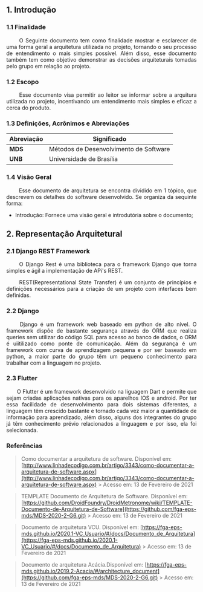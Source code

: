 ## 1. Introdução

### 1.1 Finalidade

<p align = "justify"> &emsp;&emsp; O Seguinte documento tem como finalidade mostrar e esclarecer de uma forma geral a arquitetura utilizada no projeto, tornando o seu processo de entendimento o mais simples possível. Além disso, esse documento também tem como objetivo demonstrar as decisões arquiteturais tomadas pelo grupo em relação ao projeto.</p>

### 1.2 Escopo

<p align = "justify"> &emsp;&emsp; Esse documento visa permitir ao leitor se informar sobre a arquitura utilizada no projeto, incentivando um entendimento mais simples e eficaz a cerca do produto.</p>

### 1.3 Definições, Acrônimos e Abreviações

Abreviação|Significado
-|-
**MDS**| Métodos de Desenvolvimento de Software
**UNB**| Universidade de Brasília

### 1.4 Visão Geral

<p align="justify"> &emsp;&emsp; Esse documento de arquitetura se encontra dividido em 1 tópico, que descrevem os detalhes do software desenvolvido. Se organiza da sequinte forma: </p>

- Introdução: Fornece uma visão geral e introdutória sobre o documento;

## 2. Representação Arquitetural

### 2.1 Django REST Framework
<p align = "justify"> &emsp;&emsp; O Django Rest é uma biblioteca para o framework Django que torna simples e ágil a implementação de APi's REST.</p>
<p align = "justify"> &emsp;&emsp; REST(Representational State Transfer) é um conjunto de princípios e definições necessários para a criação de um projeto com interfaces bem definidas.</p>

### 2.2 Django
<p align = "justify"> &emsp;&emsp; Django é um framework web baseado em python de alto nível. O framework dispõe de bastante segurança através do ORM que realiza queries sem utilizar do código SQL para acesso ao banco de dados, o ORM é uiitilizado como ponte de comunicação. Além da segurança é um framework com curva de aprendizagem pequena e por ser baseado em python, a maior parte do grupo têm um pequeno conhecimento para trabalhar com a linguagem no projeto.</p>

### 2.3 Flutter
<p align = "justify"> &emsp;&emsp;O Flutter é um framework desenvolvido na liguagem Dart e permite que sejam criadas aplicações nativas para os aparelhos IOS e android. Por ter essa facilidade de desenvolvimento para dois sistemas diferentes, a linguagem têm crescido bastante e tornado cada vez maior a quantidade de informação para aprendizado, além disso, alguns dos integrantes do grupo já têm conhecimento prévio relacionados a linguagem e por isso, ela foi selecionada.</p>


### Referências

> Como documentar a arquitetura de software. Disponível em: [http://www.linhadecodigo.com.br/artigo/3343/como-documentar-a-arquitetura-de-software.aspx](http://www.linhadecodigo.com.br/artigo/3343/como-documentar-a-arquitetura-de-software.aspx) > Acesso em: 13 de Fevereiro de 2021

> TEMPLATE Documento de Arquitetura de Software. Disponível em: [https://github.com/DroidFoundry/DroidMetronome/wiki/TEMPLATE-Documento-de-Arquitetura-de-Software](https://github.com/fga-eps-mds/MDS-2020-2-G6.git) > Acesso em: 13 de Fevereiro de 2021


> Documento de arquitetura VCU. Disponível em: [https://fga-eps-mds.github.io/2020.1-VC_Usuario/#/docs/Documento_de_Arquitetura](https://fga-eps-mds.github.io/2020.1-VC_Usuario/#/docs/Documento_de_Arquitetura) > Acesso em: 13 de Fevereiro de 2021


> Documento de arquitetura Acácia.Disponível em: [https://fga-eps-mds.github.io/2019.2-Acacia/#/architecture_document](https://github.com/fga-eps-mds/MDS-2020-2-G6.git) > Acesso em: 13 de Fevereiro de 2021